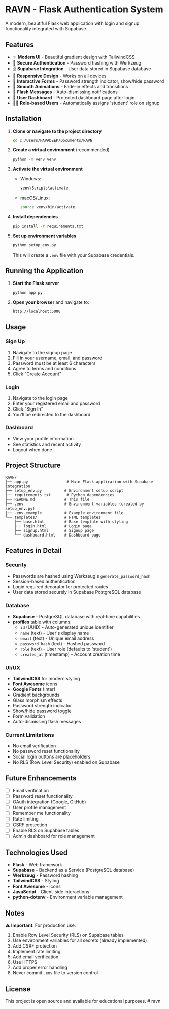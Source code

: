 # RAVN - Flask Authentication System

A modern, beautiful Flask web application with login and signup functionality integrated with Supabase.

## Features

- ✨ **Modern UI** - Beautiful gradient design with TailwindCSS
- 🔐 **Secure Authentication** - Password hashing with Werkzeug
- 🗄️ **Supabase Integration** - User data stored in Supabase database
- 📱 **Responsive Design** - Works on all devices
- 🎨 **Interactive Forms** - Password strength indicator, show/hide password
- 💫 **Smooth Animations** - Fade-in effects and transitions
- 🔔 **Flash Messages** - Auto-dismissing notifications
- 👤 **User Dashboard** - Protected dashboard page after login
- 👨‍🎓 **Role-based Users** - Automatically assigns 'student' role on signup

## Installation

1. **Clone or navigate to the project directory**
   ```bash
   cd c:/Users/NAVADEEP/Documents/RAVN
   ```

2. **Create a virtual environment** (recommended)
   ```bash
   python -m venv venv
   ```

3. **Activate the virtual environment**
   - Windows:
     ```bash
     venv\Scripts\activate
     ```
   - macOS/Linux:
     ```bash
     source venv/bin/activate
     ```

4. **Install dependencies**
   ```bash
   pip install -r requirements.txt
   ```

5. **Set up environment variables**
   ```bash
   python setup_env.py
   ```
   This will create a `.env` file with your Supabase credentials.

## Running the Application

1. **Start the Flask server**
   ```bash
   python app.py
   ```

2. **Open your browser** and navigate to:
   ```
   http://localhost:5000
   ```

## Usage

### Sign Up
1. Navigate to the signup page
2. Fill in your username, email, and password
3. Password must be at least 6 characters
4. Agree to terms and conditions
5. Click "Create Account"

### Login
1. Navigate to the login page
2. Enter your registered email and password
3. Click "Sign In"
4. You'll be redirected to the dashboard

### Dashboard
- View your profile information
- See statistics and recent activity
- Logout when done

## Project Structure

```
RAVN/
├── app.py                 # Main Flask application with Supabase integration
├── setup_env.py          # Environment setup script
├── requirements.txt       # Python dependencies
├── README.md             # This file
├── .env                  # Environment variables (created by setup_env.py)
├── .env.example          # Example environment file
└── templates/            # HTML templates
    ├── base.html         # Base template with styling
    ├── login.html        # Login page
    ├── signup.html       # Signup page
    └── dashboard.html    # Dashboard page
```

## Features in Detail

### Security
- Passwords are hashed using Werkzeug's `generate_password_hash`
- Session-based authentication
- Login required decorator for protected routes
- User data stored securely in Supabase PostgreSQL database

### Database
- **Supabase** - PostgreSQL database with real-time capabilities
- **profiles** table with columns:
  - `id` (UUID) - Auto-generated unique identifier
  - `name` (text) - User's display name
  - `email` (text) - Unique email address
  - `password_hash` (text) - Hashed password
  - `role` (text) - User role (defaults to 'student')
  - `created_at` (timestamp) - Account creation time

### UI/UX
- **TailwindCSS** for modern styling
- **Font Awesome** icons
- **Google Fonts** (Inter)
- Gradient backgrounds
- Glass morphism effects
- Password strength indicator
- Show/hide password toggle
- Form validation
- Auto-dismissing flash messages

### Current Limitations
- No email verification
- No password reset functionality
- Social login buttons are placeholders
- No RLS (Row Level Security) enabled on Supabase

## Future Enhancements

- [ ] Email verification
- [ ] Password reset functionality
- [ ] OAuth integration (Google, GitHub)
- [ ] User profile management
- [ ] Remember me functionality
- [ ] Rate limiting
- [ ] CSRF protection
- [ ] Enable RLS on Supabase tables
- [ ] Admin dashboard for role management

## Technologies Used

- **Flask** - Web framework
- **Supabase** - Backend as a Service (PostgreSQL database)
- **Werkzeug** - Password hashing
- **TailwindCSS** - Styling
- **Font Awesome** - Icons
- **JavaScript** - Client-side interactions
- **python-dotenv** - Environment variable management

## Notes

⚠️ **Important**: For production use:
1. Enable Row Level Security (RLS) on Supabase tables
2. Use environment variables for all secrets (already implemented)
3. Add CSRF protection
4. Implement rate limiting
5. Add email verification
6. Use HTTPS
7. Add proper error handling
8. Never commit `.env` file to version control

## License

This project is open source and available for educational purposes.
#   r a v n  
 